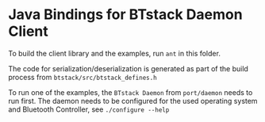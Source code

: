 # Java Bindings for BTstack Daemon Client

To build the client library and the examples, run `ant` in this folder.

The code for serialization/deserialization is generated as part of the build process from `btstack/src/btstack_defines.h`

To run one of the examples, the `BTstack Daemon` from `port/daemon` needs to run first.
The daemon needs to be configured for the used operating system and Bluetooth Controller, see `./configure --help`
